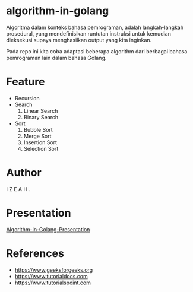 # algorithm-in-golang

Algoritma dalam konteks bahasa pemrograman, adalah langkah-langkah prosedural, yang mendefinisikan runtutan instruksi untuk kemudian dieksekusi supaya menghasilkan output yang kita inginkan.

Pada repo ini kita coba adaptasi beberapa algorithm dari berbagai bahasa pemrograman lain dalam bahasa Golang.

# Feature

-   Recursion
-   Search
    1.  Linear Search
    2.  Binary Search
-   Sort
    1.  Bubble Sort
    2.  Merge Sort
    3.  Insertion Sort
    4.  Selection Sort

# Author

I Z E A H .

# Presentation

[Algorithm-In-Golang-Presentation](https://www.canva.com/design/DAEpkQTMyFw/7U6ockuD_MSGXRJsaEI8Eg/view)

# References

-   https://www.geeksforgeeks.org
-   https://www.tutorialdocs.com
-   https://www.tutorialspoint.com
